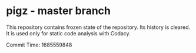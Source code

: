 # pigz - master branch

This repository contains frozen state of the repository.
Its history is cleared. It is used only for static code
analysis with Codacy.

Commit Time: 1685559848